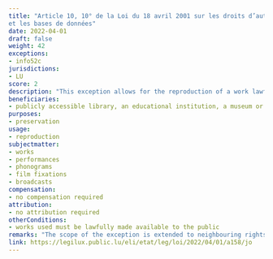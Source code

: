 ```yaml
---
title: "Article 10, 10° de la Loi du 18 avril 2001 sur les droits d’auteur, les droits voisins
et les bases de données"
date: 2022-04-01
draft: false
weight: 42
exceptions:
- info52c
jurisdictions:
- LU
score: 2
description: "This exception allows for	the reproduction of a work lawfully accessible to the public, made by a publicly accessible library, an educational institution, a museum or an archive that does not seek any direct or indirect commercial or economic benefit for the sole purpose of preserving the heritage and carrying out any work reasonably useful for the safeguarding of that work, provided that it does not harm the normal exploitation of said works and does not cause harm that this communication is analog and is done within the institution." 
beneficiaries:
- publicly accessible library, an educational institution, a museum or an archive that does not seek any direct or indirect commercial or economic benefit
purposes: 
- preservation
usage:
- reproduction
subjectmatter:
- works
- performances
- phonograms
- film fixations
- broadcasts
compensation:
- no compensation required
attribution: 
- no attribution required
otherConditions: 
- works used must be lawfully made available to the public
remarks: "The scope of the exception is extended to neighbouring rights under Art. 46 (1), 8° - for performers, phonogram and film producers; and Art. 55 - for broadcasters. All exceptions apply mutatis mutandis to the distribution right.<br /><br />With the implementation of the CDSM Directive, the requirements of art. 6 of the directive were integrated into the already existing provision of art. 10, p. 10°. Since the pre-existing exception was already limited to preservation purposes, the CDSMD transposition did not entail significant changes in the scope of the exception. The main modification consist in inserting 'depositary institutions of cinematographic or sound heritage' as beneficiaries of the exception. Its scope was also expressly extended to database rights (new paragraphs 2, 3 and 4 to art. 10bis) and rights in computer programs (new paragraphs 2 and 3 in art. 35)."
link: https://legilux.public.lu/eli/etat/leg/loi/2022/04/01/a158/jo
---
```

